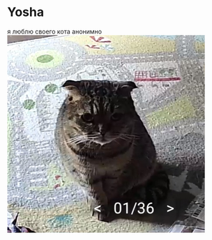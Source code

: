 # Yosha

я люблю своего кота анонимно
![tag](https://github.com/SweetCanella/Inf/blob/main/Screenshot_20240920_041144_Tapo.jpg)

